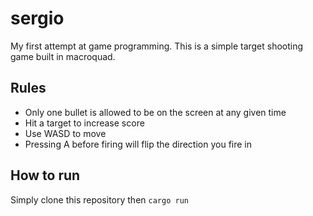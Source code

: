 # sergio

My first attempt at game programming. This is a simple target shooting game built in macroquad.

## Rules

- Only one bullet is allowed to be on the screen at any given time
- Hit a target to increase score
- Use WASD to move
- Pressing A before firing will flip the direction you fire in

## How to run

Simply clone this repository then `cargo run`
